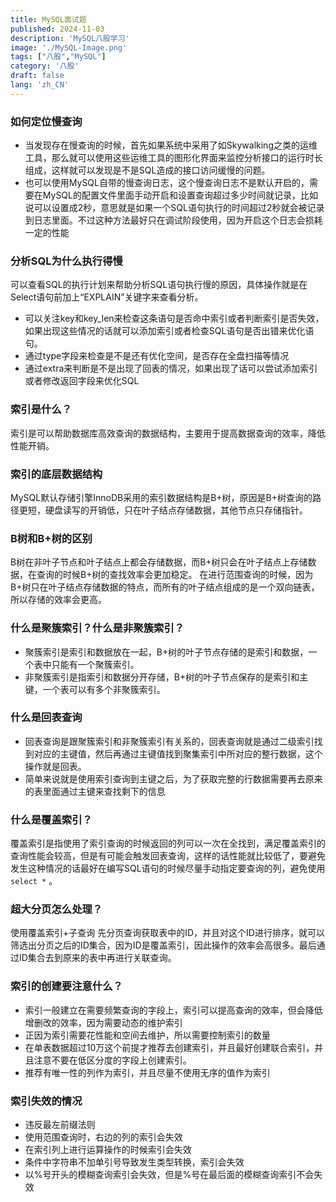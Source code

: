 ```yaml
---
title: MySQL面试题
published: 2024-11-03
description: 'MySQL八股学习'
image: './MySQL-Image.png'
tags: ["八股","MySQL"]
category: '八股'
draft: false 
lang: 'zh_CN'
---
```

### 如何定位慢查询

- 当发现存在慢查询的时候，首先如果系统中采用了如Skywalking之类的运维工具，那么就可以使用这些运维工具的图形化界面来监控分析接口的运行时长组成，这样就可以发现是不是SQL造成的接口访问缓慢的问题。
- 也可以使用MySQL自带的慢查询日志，这个慢查询日志不是默认开启的，需要在MySQL的配置文件里面手动开启和设置查询超过多少时间就记录，比如说可以设置成2秒，意思就是如果一个SQL语句执行的时间超过2秒就会被记录到日志里面。不过这种方法最好只在调试阶段使用，因为开启这个日志会损耗一定的性能

### 分析SQL为什么执行得慢

可以查看SQL的执行计划来帮助分析SQL语句执行慢的原因，具体操作就是在Select语句前加上“EXPLAIN”关键字来查看分析。

- 可以关注key和key_len来检查这条语句是否命中索引或者判断索引是否失效，如果出现这些情况的话就可以添加索引或者检查SQL语句是否出错来优化语句。
- 通过type字段来检查是不是还有优化空间，是否存在全盘扫描等情况
- 通过extra来判断是不是出现了回表的情况，如果出现了话可以尝试添加索引或者修改返回字段来优化SQL

### 索引是什么？

索引是可以帮助数据库高效查询的数据结构，主要用于提高数据查询的效率，降低性能开销。

### 索引的底层数据结构

MySQL默认存储引擎InnoDB采用的索引数据结构是B+树，原因是B+树查询的路径更短，硬盘读写的开销低，只在叶子结点存储数据，其他节点只存储指针。

### B树和B+树的区别

B树在非叶子节点和叶子结点上都会存储数据，而B+树只会在叶子结点上存储数据，在查询的时候B+树的查找效率会更加稳定。
在进行范围查询的时候，因为B+树只在叶子结点存储数据的特点，而所有的叶子结点组成的是一个双向链表，所以存储的效率会更高。

### 什么是聚簇索引？什么是非聚簇索引？

- 聚簇索引是索引和数据放在一起，B+树的叶子节点存储的是索引和数据，一个表中只能有一个聚簇索引。
- 非聚簇索引是指索引和数据分开存储，B+树的叶子节点保存的是索引和主键，一个表可以有多个非聚簇索引。

### 什么是回表查询

- 回表查询是跟聚簇索引和非聚簇索引有关系的，回表查询就是通过二级索引找到对应的主键值，然后再通过主键值找到聚集索引中所对应的整行数据，这个操作就是回表。
- 简单来说就是使用索引查询到主键之后，为了获取完整的行数据需要再去原来的表里面通过主键来查找剩下的信息

### 什么是覆盖索引？

覆盖索引是指使用了索引查询的时候返回的列可以一次在全找到，满足覆盖索引的查询性能会较高，但是有可能会触发回表查询，这样的话性能就比较低了，要避免发生这种情况的话最好在编写SQL语句的时候尽量手动指定要查询的列，避免使用```select *``` 。

### 超大分页怎么处理？

使用覆盖索引+子查询
先分页查询获取表中的ID，并且对这个ID进行排序，就可以筛选出分页之后的ID集合，因为ID是覆盖索引，因此操作的效率会高很多。最后通过ID集合去到原来的表中再进行关联查询。

### 索引的创建要注意什么？

- 索引一般建立在需要频繁查询的字段上，索引可以提高查询的效率，但会降低增删改的效率，因为需要动态的维护索引
- 正因为索引需要花性能和空间去维护，所以需要控制索引的数量
- 在单表数据超过10万这个前提才推荐去创建索引，并且最好创建联合索引，并且注意不要在低区分度的字段上创建索引。
- 推荐有唯一性的列作为索引，并且尽量不使用无序的值作为索引

### 索引失效的情况
- 违反最左前缀法则
- 使用范围查询时，右边的列的索引会失效
- 在索引列上进行运算操作的时候索引会失效
- 条件中字符串不加单引号导致发生类型转换，索引会失效
- 以%号开头的模糊查询索引会失效，但是%号在最后面的模糊查询索引不会失效